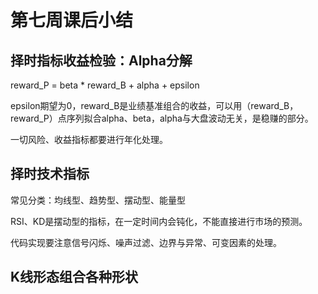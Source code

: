 # 第七周课后小结

## 择时指标收益检验：Alpha分解

reward_P = beta * reward_B + alpha + epsilon

epsilon期望为0，reward_B是业绩基准组合的收益，可以用（reward_B，reward_P）点序列拟合alpha、beta，alpha与大盘波动无关，是稳赚的部分。

一切风险、收益指标都要进行年化处理。

## 择时技术指标

常见分类：均线型、趋势型、摆动型、能量型

RSI、KD是摆动型的指标，在一定时间内会钝化，不能直接进行市场的预测。

代码实现要注意信号闪烁、噪声过滤、边界与异常、可变因素的处理。

## K线形态组合各种形状